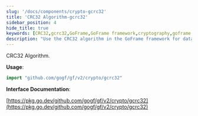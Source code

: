 ```yaml
---
slug: '/docs/components/crypto-gcrc32'
title: 'CRC32 Algorithm-gcrc32'
sidebar_position: 4
hide_title: true
keywords: [CRC32,gcrc32,GoFrame,GoFrame framework,cryptography,goframe crypto,Golang,Checksum,data verification,encoding]
description: "Use the CRC32 algorithm in the GoFrame framework for data verification and encryption, including instructions on importing the library and links to relevant interface documentation, helping developers effectively use the gcrc32 module for data integrity verification."
---
```


CRC32 Algorithm.

**Usage**:

```go
import "github.com/gogf/gf/v2/crypto/gcrc32"
```

**Interface Documentation**:

[https://pkg.go.dev/github.com/gogf/gf/v2/crypto/gcrc32](https://pkg.go.dev/github.com/gogf/gf/v2/crypto/gcrc32)